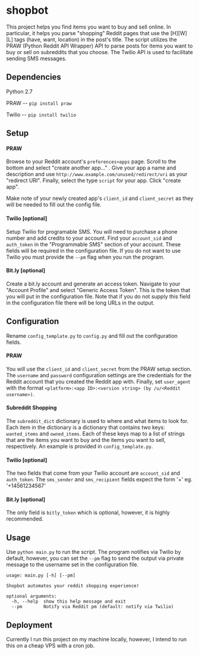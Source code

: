 # shopbot

This project helps you find items you want to buy and sell online. In particular, it helps you parse "shopping" Reddit pages that use the [H][W][L] tags (have, want, location) in the post's title. The script utilizes the PRAW (Python Reddit API Wrapper) API to parse posts for items you want to buy or sell on subreddits that you choose. The Twilio API is used to facilitate sending SMS messages.

## Dependencies 
Python 2.7

PRAW -- `pip install praw`

Twilio -- `pip install twilio`

## Setup
#### PRAW
Browse to your Reddit account's `preferences>apps` page. Scroll to the bottom and select "create another app..." .  Give your app a name and description and use `http://www.example.com/unused/redirect/uri` as your "redirect URI". Finally, select the type `script` for your app. Click "create app".

Make note of your newly created app's `client_id` and `client_secret` as they will be needed to fill out the config file. 

#### Twilio [optional]
Setup Twilio for programable SMS. You will need to purchase a phone number and add credits to your account. Find your `account_sid` and `auth_token` in the "Programmable SMS" section of your account. These fields will be required in the configuration file. If you do not want to use Twilio you must provide the `--pm` flag when you run the program. 

#### Bit.ly [optional]
Create a bit.ly account and generate an access token. Navigate to your "Account Profile" and select "Generic Access Token". This is the token that you will put in the configuration file. Note that if you do not supply this field in the configuration file there will be long URLs in the output. 

## Configuration
Rename `config_template.py` to `config.py` and fill out the configuration fields.

#### PRAW
You will use the `client_id` and `client_secret` from the PRAW setup section. The `username` and `password` configuration settings are the credentials for the Reddit account that you created the Reddit app with. Finally, set `user_agent` with the format `<platform>:<app ID>:<version string> (by /u/<Reddit username>)`. 

#### Subreddit Shopping
The `subreddit_dict` dictionary is used to where and what items to look for. Each item in the dictionary is a dictionary that contains two keys: `wanted_items` and `owned_items`. Each of these keys map to a list of strings that are the items you want to buy and the items you want to sell, respectively.  An example is provided in `config_template.py`. 

#### Twilio [optional]
The two fields that come from your Twilio account are `account_sid` and `auth_token`. The `sms_sender` and `sms_recipient` fields expect the form '+<country code><area code><phone number>' eg. '+14561234567'

#### Bit.ly [optional]
The only field is `bitly_token` which is optional, however, it is highly recommended. 

## Usage
Use `python main.py` to run the script. The program notifies via Twilio by default, however, you can set the `--pm` flag to send the output via private message to the username set in the configuration file.
```
usage: main.py [-h] [--pm]

Shopbot automates your reddit shopping experience!

optional arguments:
  -h, --help  show this help message and exit
  --pm        Notify via Reddit pm (default: notify via Twilio)
```

## Deployment
Currently I run this project on my machine locally, however, I intend to run this on a cheap VPS with a cron job. 


